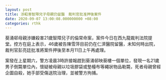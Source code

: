 ```yaml
---
layout: post
title: 涉殺害智障兒子母親仍留醫　裁判官批准押後案件
date: 2020-09-07 13:00:08.000000000 +08:00
categories: rthk
---
```


葵涌邨母親涉嫌殺害21歲智障兒子的倫常命案，案件今日在西九龍裁判法院提堂。控方在庭上表示，46歲被告陳雪萍目前仍在仁濟醫院留醫，未知何時出院，裁判官彭亮廷批准將案件押後至本月11日上午再處理。

案發在上星期六，警方凌晨3時許接報趕到葵涌邨映葵樓一個單位，發現一名21歲男子倒斃單位內，懷疑被母親以垃圾膠袋或墊檯布等繩狀物品勒斃，死者母親曾經企圖自殺，她手部受傷送院治理，並被警方拘捕。
